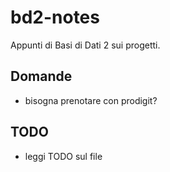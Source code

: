 # bd2-notes

Appunti di Basi di Dati 2 sui progetti.

## Domande

- bisogna prenotare con prodigit?

## TODO

- leggi TODO sul file

